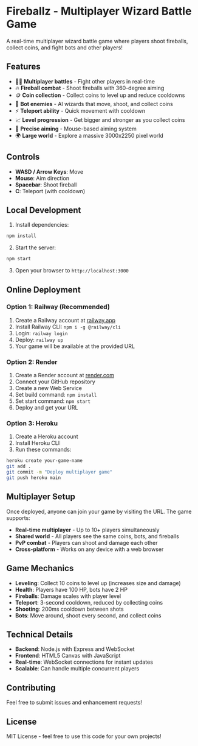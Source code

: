 # Fireballz - Multiplayer Wizard Battle Game

A real-time multiplayer wizard battle game where players shoot fireballs, collect coins, and fight bots and other players!

## Features

- 🧙‍♂️ **Multiplayer battles** - Fight other players in real-time
- 🔥 **Fireball combat** - Shoot fireballs with 360-degree aiming
- 🪙 **Coin collection** - Collect coins to level up and reduce cooldowns
- 🤖 **Bot enemies** - AI wizards that move, shoot, and collect coins
- ⚡ **Teleport ability** - Quick movement with cooldown
- 📈 **Level progression** - Get bigger and stronger as you collect coins
- 🎯 **Precise aiming** - Mouse-based aiming system
- 🌍 **Large world** - Explore a massive 3000x2250 pixel world

## Controls

- **WASD / Arrow Keys**: Move
- **Mouse**: Aim direction
- **Spacebar**: Shoot fireball
- **C**: Teleport (with cooldown)

## Local Development

1. Install dependencies:
```bash
npm install
```

2. Start the server:
```bash
npm start
```

3. Open your browser to `http://localhost:3000`

## Online Deployment

### Option 1: Railway (Recommended)

1. Create a Railway account at [railway.app](https://railway.app)
2. Install Railway CLI: `npm i -g @railway/cli`
3. Login: `railway login`
4. Deploy: `railway up`
5. Your game will be available at the provided URL

### Option 2: Render

1. Create a Render account at [render.com](https://render.com)
2. Connect your GitHub repository
3. Create a new Web Service
4. Set build command: `npm install`
5. Set start command: `npm start`
6. Deploy and get your URL

### Option 3: Heroku

1. Create a Heroku account
2. Install Heroku CLI
3. Run these commands:
```bash
heroku create your-game-name
git add .
git commit -m "Deploy multiplayer game"
git push heroku main
```

## Multiplayer Setup

Once deployed, anyone can join your game by visiting the URL. The game supports:

- **Real-time multiplayer** - Up to 10+ players simultaneously
- **Shared world** - All players see the same coins, bots, and fireballs
- **PvP combat** - Players can shoot and damage each other
- **Cross-platform** - Works on any device with a web browser

## Game Mechanics

- **Leveling**: Collect 10 coins to level up (increases size and damage)
- **Health**: Players have 100 HP, bots have 2 HP
- **Fireballs**: Damage scales with player level
- **Teleport**: 3-second cooldown, reduced by collecting coins
- **Shooting**: 200ms cooldown between shots
- **Bots**: Move around, shoot every second, and collect coins

## Technical Details

- **Backend**: Node.js with Express and WebSocket
- **Frontend**: HTML5 Canvas with JavaScript
- **Real-time**: WebSocket connections for instant updates
- **Scalable**: Can handle multiple concurrent players

## Contributing

Feel free to submit issues and enhancement requests!

## License

MIT License - feel free to use this code for your own projects! 